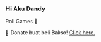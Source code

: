 ### Hi Aku Dandy
Roll Games 🎲 <br>

🍙 Donate buat beli Bakso! <a href="https://saweria.co/Snowy">Click here.</a>

